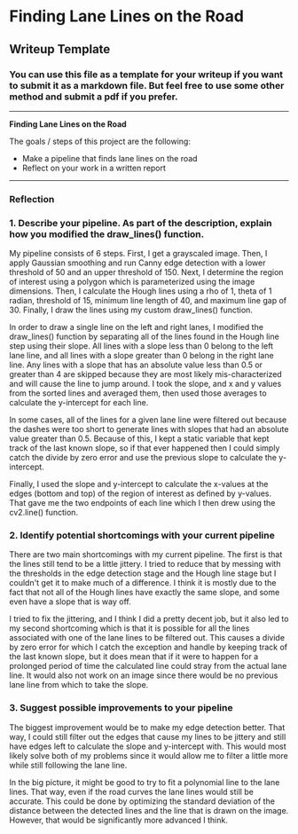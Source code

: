 # **Finding Lane Lines on the Road** 

## Writeup Template

### You can use this file as a template for your writeup if you want to submit it as a markdown file. But feel free to use some other method and submit a pdf if you prefer.

---

**Finding Lane Lines on the Road**

The goals / steps of this project are the following:
* Make a pipeline that finds lane lines on the road
* Reflect on your work in a written report

[image1]: ./examples/grayscale.jpg "Grayscale"

---

### Reflection

### 1. Describe your pipeline. As part of the description, explain how you modified the draw_lines() function.

My pipeline consists of 6 steps. First, I get a grayscaled image. Then, I apply Gaussian smoothing and run Canny
edge detection with a lower threshold of 50 and an upper threshold of 150. Next, I determine the region of interest
using a polygon which is parameterized using the image dimensions. Then, I calculate the Hough lines using a rho of 1,
theta of 1 radian, threshold of 15, minimum line length of 40, and maximum line gap of 30. Finally, I draw the lines
using my custom draw_lines() function.

In order to draw a single line on the left and right lanes, I modified the draw_lines() function by separating all of the
lines found in the Hough line step using their slope. All lines with a slope less than 0 belong to the left lane line, 
and all lines with a slope greater than 0 belong in the right lane line. Any lines with a slope that has an absolute 
value less than 0.5 or greater than 4 are skipped because they are most likely mis-characterized and will cause the line 
to jump around. I took the slope, and x and y values from the sorted lines and averaged them, then used those averages 
to calculate the y-intercept for each line. 

In some cases, all of the lines for a given lane line were filtered out because the dashes were too short to generate lines 
with slopes that had an absolute value greater than 0.5. Because of this, I kept a static variable that kept track of the last 
known slope, so if that ever happened then I could simply catch the divide by zero error and use the previous slope to 
calculate the y-intercept.

Finally, I used the slope and y-intercept to calculate the x-values at the edges (bottom and top) of the region of interest as 
defined by y-values. That gave me the two endpoints of each line which I then drew using the cv2.line() function.


### 2. Identify potential shortcomings with your current pipeline


There are two main shortcomings with my current pipeline. The first is that the lines still tend to be a little jittery.
I tried to reduce that by messing with the thresholds in the edge detection stage and the Hough line stage but I couldn't get
it to make much of a difference. I think it is mostly due to the fact that not all of the Hough lines have exactly the same
slope, and some even have a slope that is way off.

I tried to fix the jittering, and I think I did a pretty decent job, but it also led to my second shortcoming which is that it
is possible for all the lines associated with one of the lane lines to be filtered out. This causes a divide by zero error for
which I catch the exception and handle by keeping track of the last known slope, but it does mean that if it were to happen
for a prolonged period of time the calculated line could stray from the actual lane line. It would also not work on an image
since there would be no previous lane line from which to take the slope.


### 3. Suggest possible improvements to your pipeline

The biggest improvement would be to make my edge detection better. That way, I could still filter out the edges that cause my
lines to be jittery and still have edges left to calculate the slope and y-intercept with. This would most likely solve both
of my problems since it would allow me to filter a little more while still following the lane line.

In the big picture, it might be good to try to fit a polynomial line to the lane lines. That way, even if the road curves the
lane lines would still be accurate. This could be done by optimizing the standard deviation of the distance between the detected
lines and the line that is drawn on the image. However, that would be significantly more advanced I think.
